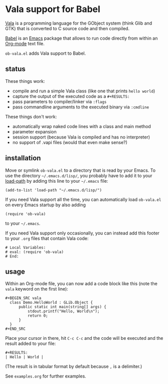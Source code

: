 Vala support for Babel
======================

[Vala] is a programming language for the GObject system (think Glib
and GTK) that is converted to C source code and then compiled.

[Babel] is an [Emacs] package that allows to run code directly from
within an [Org-mode] text file.

`ob-vala.el` adds Vala support to Babel.


status
------

These things work:

- compile and run a simple Vala class (like one that prints `hello world`)
- capture the output of the executed code as a `#+RESULTS:`
- pass parameters to compiler/linker via `:flags`
- pass commandline arguments to the executed binary via `:cmdline`

These things don't work:

- automatically wrap naked code lines with a class and main method
- parameter expansion
- session support (because Vala is compiled and has no interpreter)
- no support of .vapi files (would that even make sense?)


installation
------------

Move or symlink `ob-vala.el` to a directory that is read by your
Emacs.  To use the directory `~/.emacs.d/lisp/`, you probably have to add
it to your [load-path] by adding this line to your `~/.emacs` file:

```elisp
(add-to-list 'load-path "~/.emacs.d/lisp/")
```

If you need Vala support all the time, you can automatically load
`ob-vala.el` on every Emacs startup by also adding

```elisp
(require 'ob-vala)
```

to your `~/.emacs`.

If you need Vala support only occasionally, you can instead add this
footer to your `.org` files that contain Vala code:

```elisp
# Local Variables:
# eval: (require 'ob-vala)
# End:
```


usage
-----

Within an Org-mode file, you can now add a code block like this (note
the `vala` keyword on the first line):

```
#+BEGIN_SRC vala
  class Demo.HelloWorld : GLib.Object {
      public static int main(string[] args) {
          stdout.printf("Hello, World\n");
          return 0;
      }
  }
#+END_SRC
```

Place your cursor in there, hit `C-c C-c` and the code will be
executed and the result added to your file:

```
#+RESULTS:
| Hello | World |
```

(The result is in tabular format by default because `,` is a
delimiter.)

See `examples.org` for further examples.


[Vala]: https://wiki.gnome.org/Projects/Vala
[Babel]: http://orgmode.org/worg/org-contrib/babel/
[Emacs]: https://www.gnu.org/software/emacs/
[Org-mode]: http://orgmode.org
[load-path]: https://www.emacswiki.org/emacs/LoadPath
